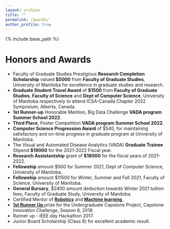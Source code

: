 ```yaml
---
layout: archive
title: ""
permalink: /awards/
author_profile: true
---
```


{% include base_path %}

Honors and Awards <i class="fa fa-user-plus" aria-hidden="true"></i>
======

* Faculty of Graduate Studies Prestigious **Research Completion Scholarship** valued **$5000** from **Faculty of Graduate Studies**, University of Manitoba for excellence in graduate studies and research.
* **Graduate Student Travel Award** of **$1500** from **Faculty of Graduate Studies**, **Faculty of Science** and **Dept of Computer Science**, University of Manitoba respectively to attend ICSA-Canada Chapter 2022 Symposium, Alberta, Canada.
* **1st Runner-up** Honorable Mention, Big Data Challenge **VADA program Summer School 2022**.
* **Third Place**, Poster Competition **VADA program Summer School 2022**.
* **Computer Science Progression Award** of $540, for maintaining satisfactory and on-time progress in graduate program at University of Manitoba.
* The Visual and Automated Disease Analytics (VADA) **Graduate Trainee** Stipend **$19000** for the 2021-2022 Fiscal year.
* **Research Assistantship** grant of **$18000** for the fiscal years of 2021-2022.
* **Fellowship** amount $500 for Summer 2021, Dept of Computer Science, University of Manitoba.
* **Fellowship** amount $11500 for Winter, Summer and Fall 2021, Faculty of Science, University of Manitoba.
* **General Bursary**, $2400 amount deduction towards Winter 2021 tuition fees, Faculty of Graduate Study, University of Manitoba.
* Certified Mentor of <a href="https://www.linkedin.com/in/aaneloy/detail/treasury/education:383616052/?entityUrn=urn%3Ali%3Afsd_profileTreasuryMedia%3A(ACoAACACUDUBQrIIuTeRsUyZ5M5aVU0E2z-FznE%2C1556565004607)&section=education%3A383616052&treasuryCount=4" target="_blank"> **Robotics**</a> and <a href="https://www.linkedin.com/in/aaneloy/detail/treasury/education:383616052/?entityUrn=urn%3Ali%3Afsd_profileTreasuryMedia%3A(ACoAACACUDUBQrIIuTeRsUyZ5M5aVU0E2z-FznE%2C1556565004425)&section=education%3A383616052&treasuryCount=4" target="_blank"> **Machine learning** </a>.
* <a href="https://www.daily-sun.com/arcprint/details/359183/Innovation-Challenge-at-NSU/2018-12-24" target="_blank">**1st Runner Up** </a> prize for the Undergraduate Capstone Project, Capstone Innovation Challenge, Season 6, 2018.
* Runner up - IEEE day Hackathon 2017.
* Junior Board Scholarship (Class 8) for excellent academic result.